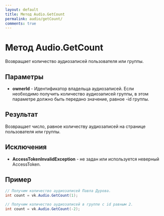 ```yaml
---
layout: default
title: Метод Audio.GetCount
permalink: audio/getCount/
comments: true
---
```

# Метод Audio.GetCount
Возвращает количество аудиозаписей пользователя или группы.

## Параметры
+ **ownerId** - Идентификатор владельца аудиозаписей. Если необходимо получить количество аудиозаписей группы, в этом параметре должно быть передано значение, равное -id группы.

## Результат
Возвращает число, равное количеству аудиозаписей на странице пользователя или группы.

## Исключения
+ **AccessTokenInvalidException** - не задан или используется неверный AccessToken.

## Пример
```csharp
// Получим количество аудиозаписей Павла Дурова.
int count = vk.Audio.GetCount(1);

// Получим количество аудиозаписей в группе с id равным 2.
int count = vk.Audio.GetCount(-2);
```